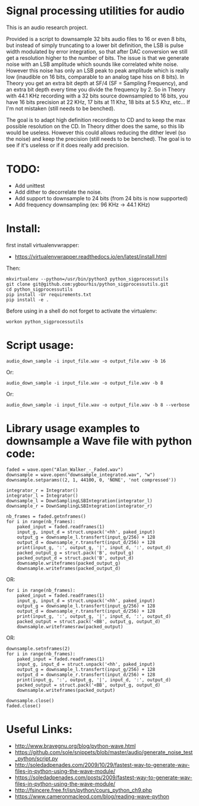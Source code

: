 # Signal processing utilities for audio

This is an audio research project.

Provided is a script to downsample 32 bits audio files to 16 or even 8 bits,
but instead of simply truncating to a lower bit definition, the LSB is pulse
width modulated by error integration, so that after DAC conversion we still
get a resolution higher to the number of bits.
The issue is that we generate noise with an LSB amplitude which sounds like
correlated white noise. However this noise has only an LSB peak to peak
amplitude which is really low
(inaudible on 16 bits, comparable to an analog tape hiss on 8 bits).
In Theory you get an extra bit depth at SF/4 (SF = Sampling Frequency), and an
extra bit depth every time you divide the frequency by 2.
So in Theory with 44.1 KHz recording with a 32 bits source downsampled to
16 bits, you have 16 bits precision at 22 KHz, 17 bits at 11 Khz, 18 bits at
5.5 Khz, etc... If I'm not mistaken (still needs to be benched).

The goal is to adapt high definition recordings to CD and to keep the max
possible resolution on the CD.
In Theory dither does the same, so this lib would be useless.
However this could allows reducing the dither level
(so the noise) and keep the precision (still needs to be benched).
The goal is to see if it's useless or if it does really add precision.

# TODO:
* Add unittest
* Add dither to decorrelate the noise.
* Add support to downsample to 24 bits (from 24 bits is now supported)
* Add frequency downsampling (ex: 96 KHz -> 44.1 KHz)

# Install:

first install virtualenvwrapper:
* https://virtualenvwrapper.readthedocs.io/en/latest/install.html

Then:

    mkvirtualenv --python=/usr/bin/python3 python_sigprocessutils
    git clone git@github.com:ygbourhis/python_sigprocessutils.git
    cd python_sigprocessutils
    pip install -Ur requirements.txt
    pip install -e .

Before using in a shell do not forget to activate the virtualenv:

    workon python_sigprocessutils

# Script usage:

    audio_down_sample -i input_file.wav -o output_file.wav -b 16

Or:

    audio_down_sample -i input_file.wav -o output_file.wav -b 8

Or:

    audio_down_sample -i input_file.wav -o output_file.wav -b 8 --verbose

# Library usage examples to downsample a Wave file with python code:

    faded = wave.open("Alan_Walker_-_Faded.wav")
    downsample = wave.open("downsample_integrated.wav", "w")
    downsample.setparams((2, 1, 44100, 0, 'NONE', 'not compressed'))

    integrator_r = Integrator()
    integrator_l = Integrator()
    downsample_l = DownSamplingLSBIntegration(integrator_l)
    downsample_r = DownSamplingLSBIntegration(integrator_r)

    nb_frames = faded.getnframes()
    for i in range(nb_frames):
        paked_input = faded.readframes(1)
        input_g, input_d = struct.unpack('<hh', paked_input)
        output_g = downsample_l.transfert(input_g/256) + 128
        output_d = downsample_r.transfert(input_d/256) + 128
        print(input_g, ':', output_g, '|', input_d, ':', output_d)
        packed_output_g = struct.pack('B', output_g)
        packed_output_d = struct.pack('B', output_d)
        downsample.writeframes(packed_output_g)
        downsample.writeframes(packed_output_d)

OR:

    for i in range(nb_frames):
        paked_input = faded.readframes(1)
        input_g, input_d = struct.unpack('<hh', paked_input)
        output_g = downsample_l.transfert(input_g/256) + 128
        output_d = downsample_r.transfert(input_d/256) + 128
        print(input_g, ':', output_g, '|', input_d, ':', output_d)
        packed_output = struct.pack('<BB', output_g, output_d)
        downsample.writeframesraw(packed_output)

OR:

    downsample.setnframes(2)
    for i in range(nb_frames):
        paked_input = faded.readframes(1)
        input_g, input_d = struct.unpack('<hh', paked_input)
        output_g = downsample_l.transfert(input_g/256) + 128
        output_d = downsample_r.transfert(input_d/256) + 128
        print(input_g, ':', output_g, '|', input_d, ':', output_d)
        packed_output = struct.pack('<BB', output_g, output_d)
        downsample.writeframes(packed_output)

    downsample.close()
    faded.close()

# Useful Links:

* http://www.bravegnu.org/blog/python-wave.html
* https://github.com/sole/snippets/blob/master/audio/generate_noise_test_python/script.py
* http://soledadpenades.com/2009/10/29/fastest-way-to-generate-wav-files-in-python-using-the-wave-module/
* https://soledadpenades.com/posts/2009/fastest-way-to-generate-wav-files-in-python-using-the-wave-module/
* http://fsincere.free.fr/isn/python/cours_python_ch9.php
* https://www.cameronmacleod.com/blog/reading-wave-python
